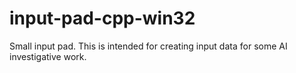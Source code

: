 # input-pad-cpp-win32
Small input pad. This is intended for creating input data for some AI investigative work.

